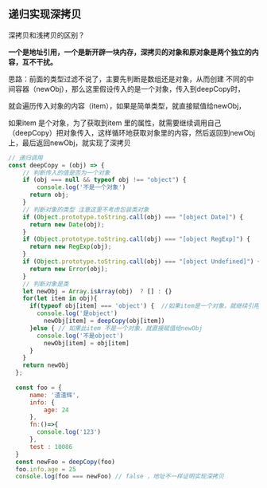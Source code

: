 ## 递归实现深拷贝

深拷贝和浅拷贝的区别？

**一个是地址引用，一个是新开辟一块内存，深拷贝的对象和原对象是两个独立的内容，互不干扰。**

思路：前面的类型过滤不说了，主要先判断是数组还是对象，从而创建
不同的中间容器（newObj），那么这里假设传入的是一个对象，传入到deepCopy时，

就会遍历传入对象的内容（item），如果是简单类型，就直接赋值给newObj，

如果item 是个对象，为了获取到item 里的属性，就需要继续调用自己（deepCopy）把对象传入，这样循环地获取对象里的内容，然后返回到newObj上，最后返回newObj，就实现了深拷贝


```js
// 递归调用
const deepCopy = (obj) => {
    // 判断传入的值是否为一个对象
    if (obj === null && typeof obj !== "object") {
        console.log('不是一个对象')
      return obj;
    }
    // 判断对象的类型 注意这里不考虑包装类对象
    if (Object.prototype.toString.call(obj) === "[object Date]") {
      return new Date(obj);
    }
    if (Object.prototype.toString.call(obj) === "[object RegExp]") {
      return new RegExp(obj);
    }
    if (Object.prototype.toString.call(obj) === "[object Undefined]") {
      return new Error(obj);
    }
    // 判断对象是类
    let newObj = Array.isArray(obj)  ? [] : {}
    for(let item in obj){
      if(typeof obj[item] === 'object') {  //如果item是一个对象，就继续引用自己去遍历此对象里的属性，如果此对象里还有对象，就会继续循环获取直至没有对象
        console.log('是object')
          newObj[item] = deepCopy(obj[item])
      }else { // 如果此item 不是一个对象，就直接赋值给newObj 
        console.log('不是object')
          newObj[item] = obj[item]
      }
    }
    return newObj
  };
  
  const foo = {
      name: '渣渣辉',
      info: {
          age: 24
      },
      fn:()=>{
        console.log('123')
      },
      test : 10086
  }
  const newFoo = deepCopy(foo)
  foo.info.age = 25
  console.log(foo === newFoo) // false ，地址不一样证明实现深拷贝
  
```